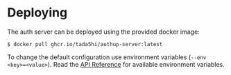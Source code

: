 # Deploying

The auth server can be deployed using the provided docker image:

```shell
$ docker pull ghcr.io/tada5hi/authup-server:latest
```

To change the default configuration use environment variables (`--env <key>=<value>`).
Read the [API Reference](../server-http/index.md) for available environment variables.

